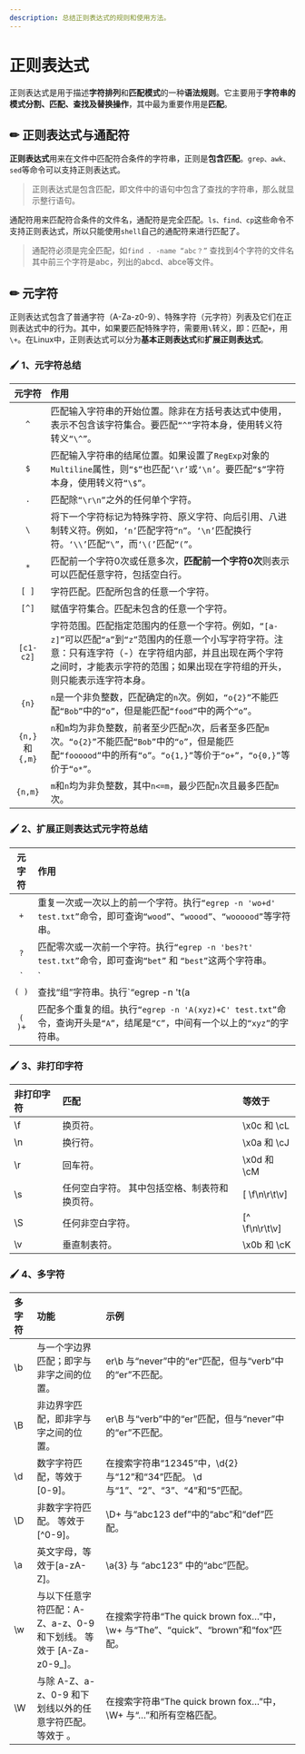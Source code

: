 ```yaml
---
description: 总结正则表达式的规则和使用方法。
---
```


# 正则表达式

正则表达式是用于描述**字符排列**和**匹配模式**的一种**语法规则**。它主要用于**字符串的模式分割、匹配、查找及替换操作**，其中最为重要作用是**匹配**。 

## ✏ 正则表达式与通配符

**正则表达式**用来在文件中匹配符合条件的字符串，正则是**包含匹配**。`grep、awk、sed`等命令可以支持正则表达式。

> 正则表达式是包含匹配，即文件中的语句中包含了查找的字符串，那么就显示整行语句。

通配符用来匹配符合条件的文件名，通配符是完全匹配。`ls、find、cp`这些命令不支持正则表达式，所以只能使用`shell`自己的通配符来进行匹配了。

> 通配符必须是完全匹配，如`find . -name “abc？”` 查找到4个字符的文件名其中前三个字符是abc，列出的abcd、abce等文件。

## ✏ 元字符

 正则表达式包含了普通字符（A-Za-z0-9）、特殊字符（元字符）列表及它们在正则表达式中的行为。其中，如果要匹配特殊字符，需要用`\`转义，即：匹配`+`，用`\+`。在Linux中，正则表达式可以分为**基本正则表达式**和**扩展正则表达式**。

### 🖌 1、元字符总结

| 元字符 | 作用 |
| :---: | :--- |
| `^` | 匹配输入字符串的开始位置。除非在方括号表达式中使用，表示不包含该字符集合。要匹配`“^”`字符本身，使用转义符转义`“\^”`。 |
| `$` | 匹配输入字符串的结尾位置。如果设置了`RegExp`对象的`Multiline`属性，则`“$”`也匹配`‘\r’`或`‘\n’`。要匹配`“$”`字符本身，使用转义符`“\$”`。 |
| `.` | 匹配除`“\r\n”`之外的任何单个字符。 |
| `\` | 将下一个字符标记为特殊字符、原义字符、向后引用、八进制转义符。例如，`‘n’`匹配字符`“n”`。`‘\n’`匹配换行符。`‘\\’`匹配`“\”`，而`‘\(’`匹配`“(”`。 |
| `*` |  匹配前一个字符0次或任意多次，**匹配前一个字符0次**则表示可以匹配任意字符，包括空白行。 |
| `[ ]` | 字符匹配。匹配所包含的任意一个字符。 |
| `[^]` | 赋值字符集合。匹配未包含的任意一个字符。 |
| `[c1-c2]` | 字符范围。匹配指定范围内的任意一个字符。例如，`“[a-z]”`可以匹配`“a”`到`“z”`范围内的任意一个小写字符字符。注意：只有连字符（-）在字符组内部，并且出现在两个字符之间时，才能表示字符的范围；如果出现在字符组的开头，则只能表示连字符本身。 |
| `{n}` | `n`是一个非负整数，匹配确定的`n`次。例如，`“o{2}”`不能匹配`“Bob”`中的`“o”`，但是能匹配`“food”`中的两个`“o”`。 |
| `{n,}`和 `{,m}` | `n`和`m`均为非负整数，前者至少匹配`n`次，后者至多匹配`m`次。`“o{2}”`不能匹配`“Bob”`中的`“o”`，但是能匹配`“foooood”`中的所有`“o”`。`“o{1,}”`等价于`“o+”`，`“o{0,}”`等价于`“o*”`。 |
| `{n,m}` | `m`和`n`均为非负整数，其中`n<=m`，最少匹配`n`次且最多匹配`m`次。 |

### 🖌 2、扩展正则表达式元字符总结

| 元字符 | 作用 |
| :---: | :--- |
| `+` | 重复一次或一次以上的前一个字符。执行`“egrep -n 'wo+d' test.txt”`命令，即可查询`“wood”`、`“woood”`、`“woooood”`等字符串。 |
| `?` | 匹配零次或一次前一个字符。执行`“egrep -n 'bes?t' test.txt”`命令，即可查询`“bet”` 和 `“best”`这两个字符串。 |
| `|` | 使用或`(or)`的方式匹配多个字符。执行`“egrep -n 'of|is|on' test.txt”`命令，即可查询`“of”` 、`“is”`或 `“on”`这两个字符串。 |
| `( )` | 查找“组”字符串。执行`“egrep -n 't(a|e)st' test.txt”`命令，即可查询`“tast”` 和 `“test”`这两个字符串。 |
| `( )+` | 匹配多个重复的组。执行`“egrep -n 'A(xyz)+C' test.txt”`命令，查询开头是`“A”`，结尾是`“C”`，中间有一个以上的`“xyz”`的字符串。 |

### 🖌 3、非打印字符

| 非打印字符 | 匹配 | 等效于 |
| :--- | :--- | :--- |
| \f | 换页符。 | \x0c 和 \cL |
| \n | 换行符。 | \x0a 和 \cJ |
| \r | 回车符。 | \x0d 和 \cM |
| \s | 任何空白字符。 其中包括空格、制表符和换页符。 | \[ \f\n\r\t\v\] |
| \S | 任何非空白字符。 | \[^ \f\n\r\t\v\] |
| \v | 垂直制表符。 | \x0b 和 \cK |

### 🖌 4、多字符

| 多字符 | 功能 | 示例 |
| :--- | :--- | :--- |
| \b | 与一个字边界匹配；即字与非字之间的位置。 | er\b 与“never”中的“er”匹配，但与“verb”中的“er”不匹配。 |
| \B | 非边界字匹配，即非字与字之间的位置。 | er\B 与“verb”中的“er”匹配，但与“never”中的“er”不匹配。 |
| \d | 数字字符匹配，等效于 \[0-9\]。 | 在搜索字符串“12345”中，\d{2} 与“12”和“34”匹配。 \d 与“1”、“2”、“3”、“4”和“5”匹配。 |
| \D | 非数字字符匹配。 等效于  \[^0-9\]。 | \D+ 与“abc123 def”中的“abc”和“def”匹配。 |
| \a | 英文字母，等效于\[a-zA-Z\]。 | \a{3} 与 “abc123” 中的“abc”匹配。 |
| \w | 与以下任意字符匹配：A-Z、a-z、0-9 和下划线。 等效于 \[A-Za-z0-9\_\]。 | 在搜索字符串“The quick brown fox…”中，\w+ 与“The”、“quick”、“brown”和“fox”匹配。 |
| \W | 与除 A-Z、a-z、0-9 和下划线以外的任意字符匹配。 等效于 。 | 在搜索字符串“The quick brown fox…”中，\W+ 与“…”和所有空格匹配。 |



